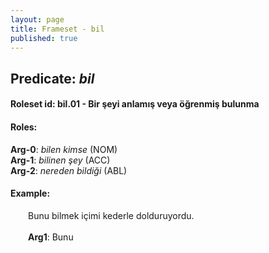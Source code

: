 ```yaml
---
layout: page
title: Frameset - bil
published: true
---
```

<h2>Predicate: <i>bil</i></h2>
<h4>Roleset id: bil.01 - Bir şeyi anlamış veya öğrenmiş bulunma<br>
<h4>Roles:</h4>
<b>Arg-0</b>: <i>bilen kimse</i>  (NOM) <br>
<b>Arg-1</b>: <i>bilinen şey</i>  (ACC) <br>
<b>Arg-2</b>: <i>nereden bildiği</i>  (ABL) <br>
<h4>Example:</h4>
&emsp;&emsp;Bunu bilmek içimi kederle dolduruyordu.<br><br>
&emsp;&emsp;<b>Arg1</b>:  Bunu<br>

